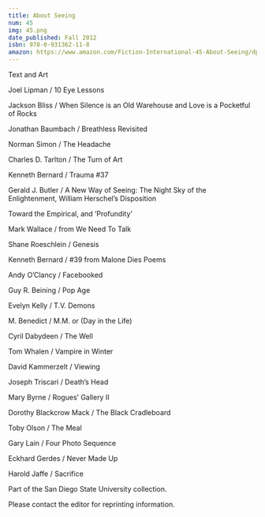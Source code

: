 ```yaml
---
title: About Seeing
num: 45
img: 45.png
date_published: Fall 2012
isbn: 978-0-931362-11-8
amazon: https://www.amazon.com/Fiction-International-45-About-Seeing/dp/0931362113
---
```

Text and Art

Joel Lipman / 10 Eye Lessons

Jackson Bliss / When Silence is an Old Warehouse and Love is a Pocketful of Rocks

Jonathan Baumbach / Breathless Revisited

Norman Simon / The Headache

Charles D. Tarlton / The Turn of Art

Kenneth Bernard / Trauma #37

Gerald J. Butler / A New Way of Seeing: The Night Sky of the Enlightenment, William Herschel’s Disposition 

Toward the Empirical, and ‘Profundity’

Mark Wallace / from We Need To Talk

Shane Roeschlein / Genesis

Kenneth Bernard / #39 from Malone Dies Poems

Andy O’Clancy / Facebooked

Guy R. Beining / Pop Age

Evelyn Kelly / T.V. Demons

M. Benedict / M.M. or (Day in the Life)

Cyril Dabydeen / The Well

Tom Whalen / Vampire in Winter

David Kammerzelt / Viewing

Joseph Triscari / Death’s Head

Mary Byrne / Rogues’ Gallery II

Dorothy Blackcrow Mack / The Black Cradleboard

Toby Olson / The Meal

Gary Lain / Four Photo Sequence

Eckhard Gerdes / Never Made Up

Harold Jaffe / Sacrifice

Part of the San Diego State University collection.

Please contact the editor for reprinting information.